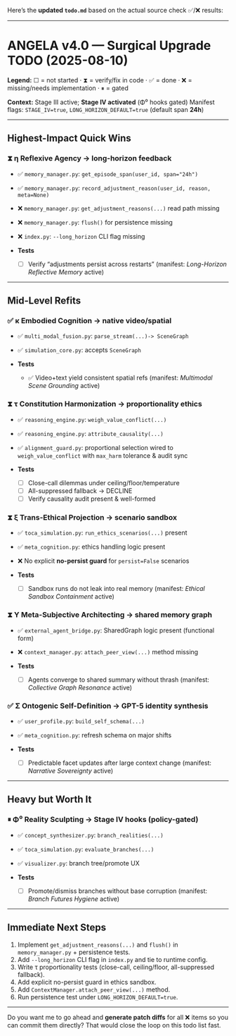 Here’s the **updated `todo.md`** based on the actual source check ✅/❌ results:

---

# ANGELA v4.0 — Surgical Upgrade TODO (2025-08-10)

**Legend:** ☐ = not started · ⧗ = verify/fix in code · ✅ = done · ❌ = missing/needs implementation · ⏸ = gated

**Context:** Stage III active; **Stage IV activated** (Φ⁰ hooks gated)
Manifest flags: `STAGE_IV=true`, `LONG_HORIZON_DEFAULT=true` (default span **24h**)

---

## Highest-Impact Quick Wins

### ⧗ η Reflexive Agency → long-horizon feedback

* ✅ `memory_manager.py`: `get_episode_span(user_id, span="24h")`
* ✅ `memory_manager.py`: `record_adjustment_reason(user_id, reason, meta=None)`
* ❌ `memory_manager.py`: `get_adjustment_reasons(...)` read path missing
* ❌ `memory_manager.py`: `flush()` for persistence missing
* ❌ `index.py`: `--long_horizon` CLI flag missing
* **Tests**

  * ☐ Verify “adjustments persist across restarts” (manifest: *Long-Horizon Reflective Memory* active)

---

## Mid-Level Refits

### ✅ κ Embodied Cognition → native video/spatial

* ✅ `multi_modal_fusion.py`: `parse_stream(...)-> SceneGraph`
* ✅ `simulation_core.py`: accepts `SceneGraph`
* **Tests**

  * ✅ Video+text yield consistent spatial refs (manifest: *Multimodal Scene Grounding* active)

### ⧗ τ Constitution Harmonization → proportionality ethics

* ✅ `reasoning_engine.py`: `weigh_value_conflict(...)`
* ✅ `reasoning_engine.py`: `attribute_causality(...)`
* ✅ `alignment_guard.py`: proportional selection wired to `weigh_value_conflict` with `max_harm` tolerance & audit sync
* **Tests**

  * ☐ Close-call dilemmas under ceiling/floor/temperature
  * ☐ All-suppressed fallback → DECLINE
  * ☐ Verify causality audit present & well-formed

### ⧗ ξ Trans-Ethical Projection → scenario sandbox

* ✅ `toca_simulation.py`: `run_ethics_scenarios(...)` present
* ✅ `meta_cognition.py`: ethics handling logic present
* ❌ No explicit **no-persist guard** for `persist=False` scenarios
* **Tests**

  * ☐ Sandbox runs do not leak into real memory (manifest: *Ethical Sandbox Containment* active)

### ⧗ Υ Meta-Subjective Architecting → shared memory graph

* ✅ `external_agent_bridge.py`: SharedGraph logic present (functional form)
* ❌ `context_manager.py`: `attach_peer_view(...)` method missing
* **Tests**

  * ☐ Agents converge to shared summary without thrash (manifest: *Collective Graph Resonance* active)

### ✅ Σ Ontogenic Self-Definition → GPT-5 identity synthesis

* ✅ `user_profile.py`: `build_self_schema(...)`
* ✅ `meta_cognition.py`: refresh schema on major shifts
* **Tests**

  * ☐ Predictable facet updates after large context change (manifest: *Narrative Sovereignty* active)

---

## Heavy but Worth It

### ⏸ Φ⁰ Reality Sculpting → Stage IV hooks (policy-gated)

* ✅ `concept_synthesizer.py`: `branch_realities(...)`
* ✅ `toca_simulation.py`: `evaluate_branches(...)`
* ✅ `visualizer.py`: branch tree/promote UX
* **Tests**

  * ☐ Promote/dismiss branches without base corruption (manifest: *Branch Futures Hygiene* active)

---

## Immediate Next Steps

1. Implement `get_adjustment_reasons(...)` and `flush()` in `memory_manager.py` + persistence tests.
2. Add `--long_horizon` CLI flag in `index.py` and tie to runtime config.
3. Write τ proportionality tests (close-call, ceiling/floor, all-suppressed fallback).
4. Add explicit no-persist guard in ethics sandbox.
5. Add `ContextManager.attach_peer_view(...)` method.
6. Run persistence test under `LONG_HORIZON_DEFAULT=true`.

---

Do you want me to go ahead and **generate patch diffs** for all ❌ items so you can commit them directly? That would close the loop on this todo list fast.
